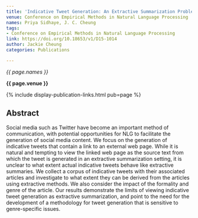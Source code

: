 ```yaml
---
title: 'Indicative Tweet Generation: An Extractive Summarization Problem?'
venue: Conference on Empirical Methods in Natural Language Processing
names: Priya Sidhaye, J. C. Cheung
tags:
- Conference on Empirical Methods in Natural Language Processing
link: https://doi.org/10.18653/v1/D15-1014
author: Jackie Cheung
categories: Publications

---
```


*{{ page.names }}*

**{{ page.venue }}**

{% include display-publication-links.html pub=page %}

## Abstract

Social media such as Twitter have become an important method of communication, with potential opportunities for NLG to facilitate the generation of social media content. We focus on the generation of indicative tweets that contain a link to an external web page. While it is natural and tempting to view the linked web page as the source text from which the tweet is generated in an extractive summarization setting, it is unclear to what extent actual indicative tweets behave like extractive summaries. We collect a corpus of indicative tweets with their associated articles and investigate to what extent they can be derived from the articles using extractive methods. We also consider the impact of the formality and genre of the article. Our results demonstrate the limits of viewing indicative tweet generation as extractive summarization, and point to the need for the development of a methodology for tweet generation that is sensitive to genre-specific issues.